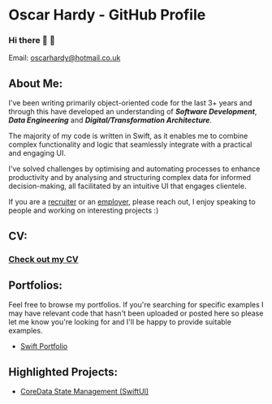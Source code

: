 # Oscar Hardy - GitHub  Profile

### Hi there 👋 🙂

Email: oscarhardy@hotmail.co.uk


## About Me:

I've been writing primarily object-oriented code for the last 3+ years and through this have developed an understanding of ***Software Development***, ***Data Engineering*** and ***Digital/Transformation Architecture***. 

The majority of my code is written in Swift, as it enables me to combine complex functionality and logic that seamlessly integrate with a practical and engaging UI.

I've solved challenges by optimising and automating processes to enhance productivity and by analysing and structuring complex data for informed decision-making, all facilitated by an intuitive UI that engages clientele.

If you are a <ins>recruiter</ins> or an <ins>employer</ins>, please reach out, I enjoy speaking to people and working on interesting projects :) 

## CV:

### [Check out my CV](https://github.com/Oracso/Oracso/blob/main/Oscar%20Hardy%20CV.pdf)

## Portfolios:

Feel free to browse my portfolios. If you're searching for specific examples I may have relevant code that hasn't been uploaded or posted here so please let me know you're looking for and I'll be happy to provide suitable examples.

- [Swift Portfolio](https://github.com/Oracso/SwiftPortfolio)  


## Highlighted Projects:

- [CoreData State Management (SwiftUI)](https://github.com/Oracso/CoreData-State-Management)
